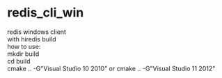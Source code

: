 # redis_cli_win
redis windows client<br>
with hiredis build<br>
how to use:<br>
mkdir build<br>
cd build<br>
cmake .. -G"Visual Studio 10 2010" or cmake .. -G"Visual Studio 11 2012"<br>
